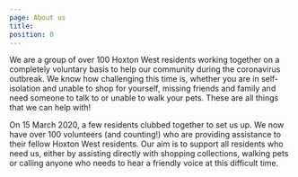 ```yaml
---
page: About us
title:
position: 0
---
```

We are a group of over 100 Hoxton West residents working together on a completely voluntary basis to help our community during the coronavirus outbreak. We know how challenging this time is, whether you are in self-isolation and unable to shop for yourself, missing friends and family and need someone to talk to or unable to walk your pets. These are all things that we can help with!

On 15 March 2020, a few residents clubbed together to set us up. We now have over 100 volunteers (and counting!) who are providing assistance to their fellow Hoxton West residents. Our aim is to support all residents who need us, either by assisting directly with shopping collections, walking pets or calling anyone who needs to hear a friendly voice at this difficult time.
